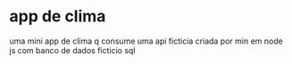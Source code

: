 # app de clima
 uma mini app de clima q consume uma api ficticia criada por min em node js com banco de dados ficticio sql
